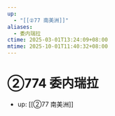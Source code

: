 ```yaml
---
up:
  - "[[②77 南美洲]]"
aliases:
  - 委内瑞拉
ctime: 2025-03-01T13:24:09+08:00
mtime: 2025-10-01T11:40:32+08:00
---
```


# ②774 委内瑞拉

- up: [[②77 南美洲]]
